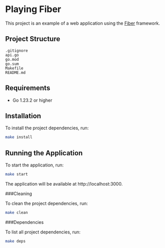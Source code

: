 # Playing Fiber

This project is an example of a web application using the [Fiber](https://gofiber.io/) framework.

## Project Structure

```
.gitignore
api.go
go.mod
go.sum
Makefile
README.md
```

## Requirements

- Go 1.23.2 or higher

## Installation

To install the project dependencies, run:

```sh
make install
```

## Running the Application
To start the application, run:

```sh
make start
```

The application will be available at http://localhost:3000.

###Cleaning

To clean the project dependencies, run:

```sh
make clean
```

###Dependencies

To list all project dependencies, run:

```sh
make deps
```
